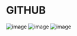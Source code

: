 # GITHUB
![image](https://github.com/ladon10241/GITHUB/assets/108235957/dcb89aee-dbac-4cdf-beef-1d012362fd86)
![image](https://github.com/ladon10241/GITHUB/assets/108235957/bcb0dd67-a493-4f57-9878-1ecc16bccd61)
![image](https://github.com/ladon10241/GITHUB/assets/108235957/8a934e82-32d7-4eb9-8dab-3f5c9464a097)
